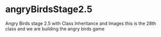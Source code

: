 # angryBirdsStage2.5
Angry Birds stage 2.5 with Class Inheritance and Images
this is the 28th class and we are building the angry birds game